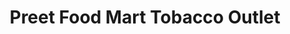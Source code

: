 ---
title: "Preet Food Mart Tobacco Outlet"
url: /laurel-springs/preet-food-mart-tobacco-outlet/
shop: convenience
---